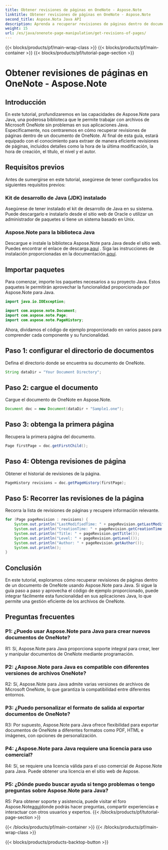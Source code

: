 ```yaml
---
title: Obtener revisiones de páginas en OneNote - Aspose.Note
linktitle: Obtener revisiones de páginas en OneNote - Aspose.Note
second_title: Aspose.Nota Java API
description: Aprenda a recuperar revisiones de páginas dentro de documentos de OneNote utilizando Aspose.Note Java. Integre esto en sus aplicaciones Java para una gestión de documentos eficiente.
weight: 15
url: /es/java/onenote-page-manipulation/get-revisions-of-pages/
---
```


{{< blocks/products/pf/main-wrap-class >}}
{{< blocks/products/pf/main-container >}}
{{< blocks/products/pf/tutorial-page-section >}}

# Obtener revisiones de páginas en OneNote - Aspose.Note

## Introducción

En este tutorial, profundizaremos en las capacidades de Aspose.Note para Java, una poderosa biblioteca que le permite trabajar con archivos de Microsoft OneNote sin problemas en sus aplicaciones Java. Específicamente, nos centraremos en cómo recuperar revisiones de páginas dentro de un documento de OneNote. Al final de esta guía, estará equipado con el conocimiento para extraer de manera eficiente revisiones de páginas, incluidos detalles como la hora de la última modificación, la hora de creación, el título, el nivel y el autor.

## Requisitos previos

Antes de sumergirse en este tutorial, asegúrese de tener configurados los siguientes requisitos previos:

### Kit de desarrollo de Java (JDK) instalado

Asegúrese de tener instalado el kit de desarrollo de Java en su sistema. Puede descargarlo e instalarlo desde el sitio web de Oracle o utilizar un administrador de paquetes si tiene un sistema basado en Unix.

### Aspose.Note para la biblioteca Java

 Descargue e instale la biblioteca Aspose.Note para Java desde el sitio web. Puedes encontrar el enlace de descarga.[aquí](https://releases.aspose.com/note/java/) . Siga las instrucciones de instalación proporcionadas en la documentación.[aquí](https://reference.aspose.com/note/java/).

## Importar paquetes

Para comenzar, importe los paquetes necesarios a su proyecto Java. Estos paquetes le permitirán aprovechar la funcionalidad proporcionada por Aspose.Note para Java.

```java
import java.io.IOException;

import com.aspose.note.Document;
import com.aspose.note.Page;
import com.aspose.note.PageHistory;
```

Ahora, dividamos el código de ejemplo proporcionado en varios pasos para comprender cada componente y su funcionalidad.

## Paso 1: configurar el directorio de documentos

Defina el directorio donde se encuentra su documento de OneNote.

```java
String dataDir = "Your Document Directory";
```

## Paso 2: cargue el documento

Cargue el documento de OneNote en Aspose.Note.

```java
Document doc = new Document(dataDir + "Sample1.one");
```

## Paso 3: obtenga la primera página

Recupera la primera página del documento.

```java
Page firstPage = doc.getFirstChild();
```

## Paso 4: Obtenga revisiones de página

Obtener el historial de revisiones de la página.

```java
PageHistory revisions = doc.getPageHistory(firstPage);
```

## Paso 5: Recorrer las revisiones de la página

Recorra la lista de revisiones de páginas y recupere información relevante.

```java
for (Page pageRevision : revisions) {
    System.out.println("LastModifiedTime: " + pageRevision.getLastModifiedTime());
    System.out.println("CreationTime: " + pageRevision.getCreationTime());
    System.out.println("Title: " + pageRevision.getTitle());
    System.out.println("Level: " + pageRevision.getLevel());
    System.out.println("Author: " + pageRevision.getAuthor());
    System.out.println();
}
```

## Conclusión

En este tutorial, exploramos cómo recuperar revisiones de páginas dentro de un documento de OneNote usando Aspose.Note para Java. Si sigue la guía paso a paso y aprovecha el código de ejemplo proporcionado, puede integrar fácilmente esta funcionalidad en sus aplicaciones Java, lo que permite una gestión eficiente de los archivos de OneNote.

## Preguntas frecuentes

### P1: ¿Puedo usar Aspose.Note para Java para crear nuevos documentos de OneNote?

R1: Sí, Aspose.Note para Java proporciona soporte integral para crear, leer y manipular documentos de OneNote mediante programación.

### P2: ¿Aspose.Note para Java es compatible con diferentes versiones de archivos OneNote?

R2: Sí, Aspose.Note para Java admite varias versiones de archivos de Microsoft OneNote, lo que garantiza la compatibilidad entre diferentes entornos.

### P3: ¿Puedo personalizar el formato de salida al exportar documentos de OneNote?

R3: Por supuesto, Aspose.Note para Java ofrece flexibilidad para exportar documentos de OneNote a diferentes formatos como PDF, HTML e imágenes, con opciones de personalización.

### P4: ¿Aspose.Note para Java requiere una licencia para uso comercial?

R4: Sí, se requiere una licencia válida para el uso comercial de Aspose.Note para Java. Puede obtener una licencia en el sitio web de Aspose.

### P5: ¿Dónde puedo buscar ayuda si tengo problemas o tengo preguntas sobre Aspose.Note para Java?

 R5: Para obtener soporte y asistencia, puede visitar el foro Aspose.Note[aquí](https://forum.aspose.com/c/note/28)donde podrás hacer preguntas, compartir experiencias e interactuar con otros usuarios y expertos.
{{< /blocks/products/pf/tutorial-page-section >}}

{{< /blocks/products/pf/main-container >}}
{{< /blocks/products/pf/main-wrap-class >}}

{{< blocks/products/products-backtop-button >}}
